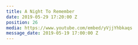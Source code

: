 ```yaml
---
title: A Night To Remember
date: 2019-05-29 17:20:00 Z
position: 26
media: https://www.youtube.com/embed/yVjjYhbkaqs
message_date: 2019-05-19 17:00:00 Z
---
```



